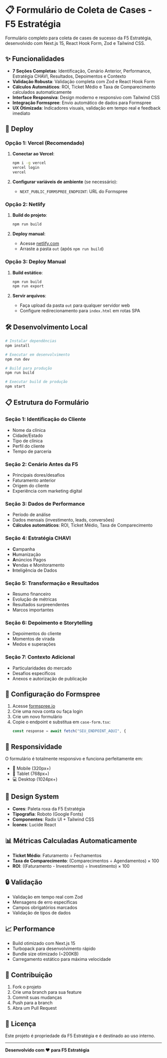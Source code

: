 # 📋 Formulário de Coleta de Cases - F5 Estratégia

Formulário completo para coleta de cases de sucesso da F5 Estratégia, desenvolvido com Next.js 15, React Hook Form, Zod e Tailwind CSS.

## ✨ Funcionalidades

- **7 Seções Completas**: Identificação, Cenário Anterior, Performance, Estratégia CHAVI, Resultados, Depoimentos e Contexto
- **Validação Robusta**: Validação completa com Zod e React Hook Form
- **Cálculos Automáticos**: ROI, Ticket Médio e Taxa de Comparecimento calculados automaticamente
- **Interface Responsiva**: Design moderno e responsivo com Tailwind CSS
- **Integração Formspree**: Envio automático de dados para Formspree
- **UX Otimizada**: Indicadores visuais, validação em tempo real e feedback imediato

## 🚀 Deploy

### Opção 1: Vercel (Recomendado)

1. **Conectar ao Vercel**:
   ```bash
   npm i -g vercel
   vercel login
   vercel
   ```

2. **Configurar variáveis de ambiente** (se necessário):
   - `NEXT_PUBLIC_FORMSPREE_ENDPOINT`: URL do Formspree

### Opção 2: Netlify

1. **Build do projeto**:
   ```bash
   npm run build
   ```

2. **Deploy manual**:
   - Acesse [netlify.com](https://netlify.com)
   - Arraste a pasta `out` (após `npm run build`)

### Opção 3: Deploy Manual

1. **Build estático**:
   ```bash
   npm run build
   npm run export
   ```

2. **Servir arquivos**:
   - Faça upload da pasta `out` para qualquer servidor web
   - Configure redirecionamento para `index.html` em rotas SPA

## 🛠️ Desenvolvimento Local

```bash
# Instalar dependências
npm install

# Executar em desenvolvimento
npm run dev

# Build para produção
npm run build

# Executar build de produção
npm start
```

## 📋 Estrutura do Formulário

### Seção 1: Identificação do Cliente
- Nome da clínica
- Cidade/Estado
- Tipo de clínica
- Perfil do cliente
- Tempo de parceria

### Seção 2: Cenário Antes da F5
- Principais dores/desafios
- Faturamento anterior
- Origem do cliente
- Experiência com marketing digital

### Seção 3: Dados de Performance
- Período de análise
- Dados mensais (investimento, leads, conversões)
- **Cálculos automáticos**: ROI, Ticket Médio, Taxa de Comparecimento

### Seção 4: Estratégia CHAVI
- **C**ampanha
- **H**umanização
- **A**núncios Pagos
- **V**endas e Monitoramento
- **I**nteligência de Dados

### Seção 5: Transformação e Resultados
- Resumo financeiro
- Evolução de métricas
- Resultados surpreendentes
- Marcos importantes

### Seção 6: Depoimento e Storytelling
- Depoimentos do cliente
- Momentos de virada
- Medos e superações

### Seção 7: Contexto Adicional
- Particularidades do mercado
- Desafios específicos
- Anexos e autorização de publicação

## 🔧 Configuração do Formspree

1. Acesse [formspree.io](https://formspree.io)
2. Crie uma nova conta ou faça login
3. Crie um novo formulário
4. Copie o endpoint e substitua em `case-form.tsx`:
   ```typescript
   const response = await fetch("SEU_ENDPOINT_AQUI", {
   ```

## 📱 Responsividade

O formulário é totalmente responsivo e funciona perfeitamente em:
- 📱 Mobile (320px+)
- 📱 Tablet (768px+)
- 💻 Desktop (1024px+)

## 🎨 Design System

- **Cores**: Paleta roxa da F5 Estratégia
- **Tipografia**: Roboto (Google Fonts)
- **Componentes**: Radix UI + Tailwind CSS
- **Ícones**: Lucide React

## 📊 Métricas Calculadas Automaticamente

- **Ticket Médio**: Faturamento ÷ Fechamentos
- **Taxa de Comparecimento**: (Comparecimentos ÷ Agendamentos) × 100
- **ROI**: ((Faturamento - Investimento) ÷ Investimento) × 100

## 🔒 Validação

- Validação em tempo real com Zod
- Mensagens de erro específicas
- Campos obrigatórios marcados
- Validação de tipos de dados

## 📈 Performance

- Build otimizado com Next.js 15
- Turbopack para desenvolvimento rápido
- Bundle size otimizado (~200KB)
- Carregamento estático para máxima velocidade

## 🤝 Contribuição

1. Fork o projeto
2. Crie uma branch para sua feature
3. Commit suas mudanças
4. Push para a branch
5. Abra um Pull Request

## 📄 Licença

Este projeto é propriedade da F5 Estratégia e é destinado ao uso interno.

---

**Desenvolvido com ❤️ para F5 Estratégia**